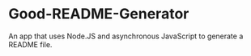 # Good-README-Generator
An app that uses Node.JS and asynchronous JavaScript to generate a README file.
